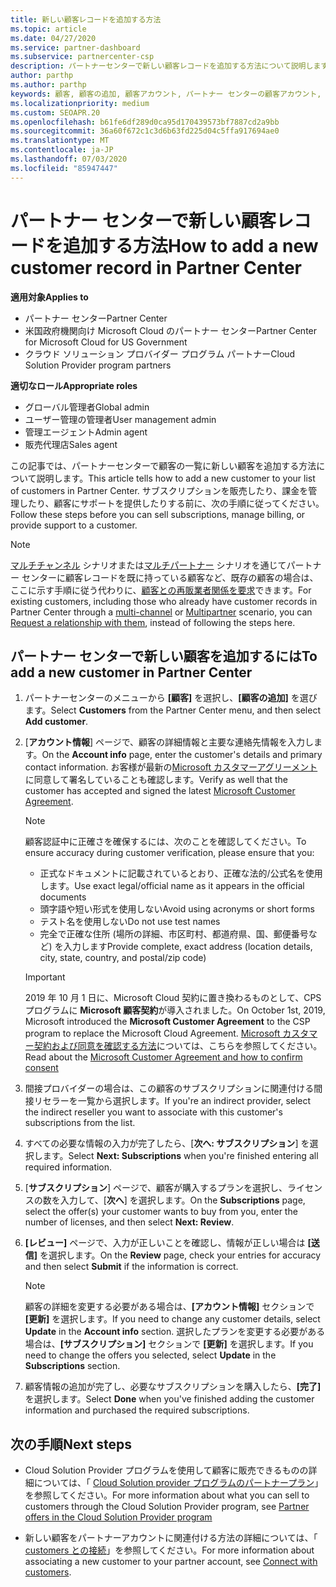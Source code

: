 ```yaml
---
title: 新しい顧客レコードを追加する方法
ms.topic: article
ms.date: 04/27/2020
ms.service: partner-dashboard
ms.subservice: partnercenter-csp
description: パートナーセンターで新しい顧客レコードを追加する方法について説明します。 その後、顧客のサブスクリプションを販売したり、請求を管理したり、カスタマーサポートを提供したりすることができます。
author: parthp
ms.author: parthp
keywords: 顧客, 顧客の追加, 顧客アカウント, パートナー センターの顧客アカウント, お客様, お客様の追加, 顧客アカウントの作成
ms.localizationpriority: medium
ms.custom: SEOAPR.20
ms.openlocfilehash: b61fe6df289d0ca95d170439573bf7887cd2a9bb
ms.sourcegitcommit: 36a60f672c1c3d6b63fd225d04c5ffa917694ae0
ms.translationtype: MT
ms.contentlocale: ja-JP
ms.lasthandoff: 07/03/2020
ms.locfileid: "85947447"
---
```

# <a name="how-to-add-a-new-customer-record-in-partner-center"></a><span data-ttu-id="70995-105">パートナー センターで新しい顧客レコードを追加する方法</span><span class="sxs-lookup"><span data-stu-id="70995-105">How to add a new customer record in Partner Center</span></span>

<span data-ttu-id="70995-106">**適用対象**</span><span class="sxs-lookup"><span data-stu-id="70995-106">**Applies to**</span></span>

- <span data-ttu-id="70995-107">パートナー センター</span><span class="sxs-lookup"><span data-stu-id="70995-107">Partner Center</span></span>
- <span data-ttu-id="70995-108">米国政府機関向け Microsoft Cloud のパートナー センター</span><span class="sxs-lookup"><span data-stu-id="70995-108">Partner Center for Microsoft Cloud for US Government</span></span>
- <span data-ttu-id="70995-109">クラウド ソリューション プロバイダー プログラム パートナー</span><span class="sxs-lookup"><span data-stu-id="70995-109">Cloud Solution Provider program partners</span></span>

<span data-ttu-id="70995-110">**適切なロール**</span><span class="sxs-lookup"><span data-stu-id="70995-110">**Appropriate roles**</span></span>

- <span data-ttu-id="70995-111">グローバル管理者</span><span class="sxs-lookup"><span data-stu-id="70995-111">Global admin</span></span>
- <span data-ttu-id="70995-112">ユーザー管理の管理者</span><span class="sxs-lookup"><span data-stu-id="70995-112">User management admin</span></span>
- <span data-ttu-id="70995-113">管理エージェント</span><span class="sxs-lookup"><span data-stu-id="70995-113">Admin agent</span></span>
- <span data-ttu-id="70995-114">販売代理店</span><span class="sxs-lookup"><span data-stu-id="70995-114">Sales agent</span></span>

<span data-ttu-id="70995-115">この記事では、パートナーセンターで顧客の一覧に新しい顧客を追加する方法について説明します。</span><span class="sxs-lookup"><span data-stu-id="70995-115">This article tells how to add a new customer to your list of customers in Partner Center.</span></span> <span data-ttu-id="70995-116">サブスクリプションを販売したり、課金を管理したり、顧客にサポートを提供したりする前に、次の手順に従ってください。</span><span class="sxs-lookup"><span data-stu-id="70995-116">Follow these steps before you can sell subscriptions, manage billing, or provide support to a customer.</span></span>

>[!NOTE]
><span data-ttu-id="70995-117">[マルチチャンネル](multichannel.md) シナリオまたは[マルチパートナー](multipartner.md) シナリオを通じてパートナー センターに顧客レコードを既に持っている顧客など、既存の顧客の場合は、ここに示す手順に従う代わりに、[顧客との再販業者関係を要求](request-a-relationship-with-a-customer.md)できます。</span><span class="sxs-lookup"><span data-stu-id="70995-117">For existing customers, including those who already have customer records in Partner Center through a [multi-channel](multichannel.md) or [Multipartner](multipartner.md) scenario, you can [Request a relationship with them](request-a-relationship-with-a-customer.md), instead of following the steps here.</span></span>

## <a name="to-add-a-new-customer-in-partner-center"></a><span data-ttu-id="70995-118">パートナー センターで新しい顧客を追加するには</span><span class="sxs-lookup"><span data-stu-id="70995-118">To add a new customer in Partner Center</span></span>

1. <span data-ttu-id="70995-119">パートナーセンターのメニューから **[顧客]** を選択し、**[顧客の追加]** を選びます。</span><span class="sxs-lookup"><span data-stu-id="70995-119">Select **Customers** from the Partner Center menu, and then select **Add customer**.</span></span>

2. <span data-ttu-id="70995-120">[**アカウント情報**] ページで、顧客の詳細情報と主要な連絡先情報を入力します。</span><span class="sxs-lookup"><span data-stu-id="70995-120">On the **Account info** page, enter the customer's details and primary contact information.</span></span> <span data-ttu-id="70995-121">お客様が最新の[Microsoft カスタマーアグリーメント](agreements.md)に同意して署名していることも確認します。</span><span class="sxs-lookup"><span data-stu-id="70995-121">Verify as well that the customer has accepted and signed the latest [Microsoft Customer Agreement](agreements.md).</span></span>

   >[!NOTE]
   >
   ><span data-ttu-id="70995-122">顧客認証中に正確さを確保するには、次のことを確認してください。</span><span class="sxs-lookup"><span data-stu-id="70995-122">To ensure accuracy during customer verification, please ensure that you:</span></span>
   >
   >- <span data-ttu-id="70995-123">正式なドキュメントに記載されているとおり、正確な法的/公式名を使用します。</span><span class="sxs-lookup"><span data-stu-id="70995-123">Use exact legal/official name as it appears in the official documents</span></span>
   >- <span data-ttu-id="70995-124">頭字語や短い形式を使用しない</span><span class="sxs-lookup"><span data-stu-id="70995-124">Avoid using acronyms or short forms</span></span>
   >- <span data-ttu-id="70995-125">テスト名を使用しない</span><span class="sxs-lookup"><span data-stu-id="70995-125">Do not use test names</span></span>
   >- <span data-ttu-id="70995-126">完全で正確な住所 (場所の詳細、市区町村、都道府県、国、郵便番号など) を入力します</span><span class="sxs-lookup"><span data-stu-id="70995-126">Provide complete, exact address (location details, city, state, country, and postal/zip code)</span></span>

   >[!IMPORTANT]
   > <span data-ttu-id="70995-127">2019 年 10 月 1 日に、Microsoft Cloud 契約に置き換わるものとして、CPS プログラムに **Microsoft 顧客契約**が導入されました。</span><span class="sxs-lookup"><span data-stu-id="70995-127">On October 1st, 2019, Microsoft introduced the **Microsoft Customer Agreement** to the CSP program to replace the Microsoft Cloud Agreement.</span></span> <span data-ttu-id="70995-128">[Microsoft カスタマー契約および同意を確認する方法](confirm-customer-agreement.md)については、こちらを参照してください。</span><span class="sxs-lookup"><span data-stu-id="70995-128">Read about the [Microsoft Customer Agreement and how to confirm consent](confirm-customer-agreement.md)</span></span>
  
3. <span data-ttu-id="70995-129">間接プロバイダーの場合は、この顧客のサブスクリプションに関連付ける間接リセラーを一覧から選択します。</span><span class="sxs-lookup"><span data-stu-id="70995-129">If you're an indirect provider, select the indirect reseller you want to associate with this customer's subscriptions from the list.</span></span>

4. <span data-ttu-id="70995-130">すべての必要な情報の入力が完了したら、[**次へ: サブスクリプション**] を選択します。</span><span class="sxs-lookup"><span data-stu-id="70995-130">Select **Next: Subscriptions** when you're finished entering all required information.</span></span>

5. <span data-ttu-id="70995-131">[**サブスクリプション**] ページで、顧客が購入するプランを選択し、ライセンスの数を入力して、[**次へ**] を選択します。</span><span class="sxs-lookup"><span data-stu-id="70995-131">On the **Subscriptions** page, select the offer(s) your customer wants to buy from you, enter the number of licenses, and then select **Next: Review**.</span></span>

6. <span data-ttu-id="70995-132">**[レビュー]** ページで、入力が正しいことを確認し、情報が正しい場合は **[送信]** を選択します。</span><span class="sxs-lookup"><span data-stu-id="70995-132">On the **Review** page, check your entries for accuracy and then select **Submit** if the information is correct.</span></span>

   >[!NOTE]
   ><span data-ttu-id="70995-133">顧客の詳細を変更する必要がある場合は、**[アカウント情報]** セクションで **[更新]** を選択します。</span><span class="sxs-lookup"><span data-stu-id="70995-133">If you need to change any customer details, select **Update** in the **Account info** section.</span></span> <span data-ttu-id="70995-134">選択したプランを変更する必要がある場合は、**[サブスクリプション]** セクションで **[更新]** を選択します。</span><span class="sxs-lookup"><span data-stu-id="70995-134">If you need to change the offers you selected, select **Update** in the **Subscriptions** section.</span></span>

7. <span data-ttu-id="70995-135">顧客情報の追加が完了し、必要なサブスクリプションを購入したら、**[完了]** を選択します。</span><span class="sxs-lookup"><span data-stu-id="70995-135">Select **Done** when you've finished adding the customer information and purchased the required subscriptions.</span></span>

## <a name="next-steps"></a><span data-ttu-id="70995-136">次の手順</span><span class="sxs-lookup"><span data-stu-id="70995-136">Next steps</span></span>

- <span data-ttu-id="70995-137">Cloud Solution Provider プログラムを使用して顧客に販売できるものの詳細については、「 [Cloud Solution provider プログラムのパートナープラン](csp-offers.md)」を参照してください。</span><span class="sxs-lookup"><span data-stu-id="70995-137">For more information about what you can sell to customers through the Cloud Solution Provider program, see [Partner offers in the Cloud Solution Provider program](csp-offers.md)</span></span>

- <span data-ttu-id="70995-138">新しい顧客をパートナーアカウントに関連付ける方法の詳細については、「 [customers との接続](customer-accounts.md)」を参照してください。</span><span class="sxs-lookup"><span data-stu-id="70995-138">For more information about associating a new customer to your partner account, see [Connect with customers](customer-accounts.md).</span></span>
